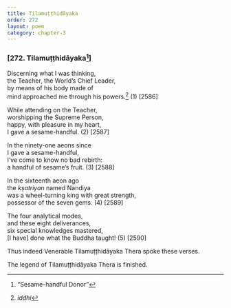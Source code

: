 ```yaml
---
title: Tilamuṭṭhidāyaka
order: 272
layout: poem
category: chapter-3
---
```


### \[272. Tilamuṭṭhidāyaka[^1]\]

Discerning what I was thinking,  
the Teacher, the World’s Chief Leader,  
by means of his body made of  
mind approached me through his powers.[^2] (1) \[2586\]

While attending on the Teacher,  
worshipping the Supreme Person,  
happy, with pleasure in my heart,  
I gave a sesame-handful. (2) \[2587\]

In the ninety-one aeons since  
I gave a sesame-handful,  
I’ve come to know no bad rebirth:  
a handful of sesame’s fruit. (3) \[2588\]

In the sixteenth aeon ago  
the *kṣatriyan* named Nandiya  
was a wheel-turning king with great strength,  
possessor of the seven gems. (4) \[2589\]

The four analytical modes,  
and these eight deliverances,  
six special knowledges mastered,  
\[I have\] done what the Buddha taught! (5) \[2590\]

Thus indeed Venerable Tilamuṭṭhidāyaka Thera spoke these verses.

The legend of Tilamuṭṭhidāyaka Thera is finished.

[^1]: “Sesame-handful Donor”

[^2]: *iddhi*
